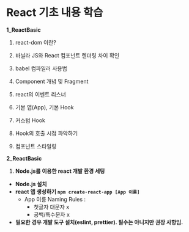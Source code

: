 # React 기초 내용 학습

**1_ReactBasic**
1. react-dom 이란?
2. 바닐라 JS와 React 컴포넌트 렌더링 차이 확인
3. babel 컴파일러 사용법
4. Component 개념 및 Fragment
5. react의 이벤트 리스너

6. 기본 앱(App), 기본 Hook
7. 커스텀 Hook
8. Hook의 호출 시점 파악하기
9. 컴포넌트 스타일링

**2_ReactBasic**
1. **Node.js를 이용한 react 개발 환경 세팅**
  * **Node.js 설치**
  * **react 앱 생성하기 `npm create-react-app [App 이름]`**
    - App 이름 Naming Rules : 
      - 첫글자 대문자 x
      - 공백/특수문자 x
  * **필요한 경우 개발 도구 설치(eslint, prettier). 필수는 아니지만 권장 사항임.**
